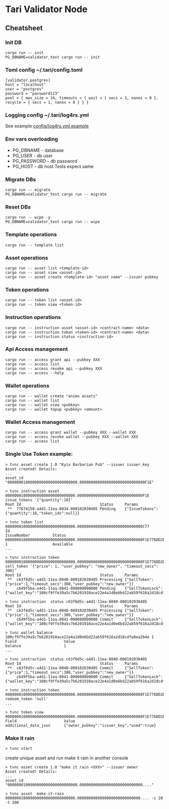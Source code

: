# Tari Validator Node


## Cheatsheet

### Init DB
```
cargo run -- init
PG_DBNAME=validator_test cargo run -- init
```

### Toml config ~/.tari/config.toml
```
[validator.postgres]
host = "localhost"
user = "postgres"
password = "password123"
pool = { max_size = 16, timeouts = { wait = { secs = 3, nanos = 0 }, recycle = { secs = 1, nanos = 0 } } }
```

### Logging config ~/.tari/log4rs.yml

See example [config/log4rs.yml.example](config/log4rs.yml.example)

### Env vars overloading
- PG_DBNAME - database
- PG_USER - db user
- PG_PASSWORD - db password
- PG_HOST - db host
Tests expect same

### Migrate DBs
```
cargo run -- migrate
PG_DBNAME=validator_test cargo run -- migrate
```

### Reset DBs
```
cargo run -- wipe -y
PG_DBNAME=validator_test cargo run -- wipe
```

### Template operations
```
cargo run -- template list
```

### Asset operations
```
cargo run -- asset list <template-id>
cargo run -- asset view <asset-id>
cargo run -- asset create <template-id> "asset name" --issuer pubkey
```

### Token operations
```
cargo run -- token list <asset-id>
cargo run -- token view <token-id>
```

### Instruction operations
```
cargo run -- instruction asset <asset-id> <contract-name> <data>
cargo run -- instruction token <token-id> <contract-name> <data>
cargo run -- instruction status <instruction-id>
```

### Api Access management
```
cargo run -- access grant api --pubkey XXX
cargo run -- access list
cargo run -- access revoke api --pubkey XXX
cargo run -- access --help
```

### Wallet operations
```
cargo run -- wallet create "animo assets"
cargo run -- wallet list
cargo run -- wallet view <pubkey>
cargo run -- wallet topup <pubkey> <amount>
```

### Wallet Access management
```
cargo run -- access grant wallet --pubkey XXX --wallet XXX
cargo run -- access revoke wallet --pubkey XXX --wallet XXX
cargo run -- access list
```


### Single Use Token example:

```
> tvnc asset create 1.0 "Kyiv Barbarian Pub" --issuer issuer_key
Asset created! Details:
...
asset_id                  "0000000100000000000000000000000.00000000000000000000000000000F1E"

> tvnc instruction asset 0000000100000000000000000000000.00000000000000000000000000000F1E issue_tokens '{"quantity":10}'
Root Id                                   Status     Params
 **  77674150-a4d1-11ea-8034-000102030405 Pending    {"IssueTokens":{"quantity":10,"token_ids":null}}

> tvnc token list 0000000100000000000000000000000.00000000000000000000000000000C77
Id                                                                                               IssueNumber          Status
0000000100000000000000000000000.00000000000000000000000000000F1E776DD2D6A4D111EA8035000102030405 1                    Available
...

> tvnc instruction token 0000000100000000000000000000000.00000000000000000000000000000F1E776DD2D6A4D111EA8035000102030405 sell_token '{"price": 1, "user_pubkey": "new_owner", "timeout_secs": 300}'
Root Id                                   Status     Params
 **  c63f6d5c-a4d1-11ea-8040-000102030405 Processing {"SellToken":{"price":1,"timeout_secs":300,"user_pubkey":"new_owner"}}
     c649f5ba-a4d1-11ea-8041-000000000000 Pending    {"SellTokenLock":{"wallet_key":"100cf9ffe39a5c7b6201910ace22e4a1d0e6bd22ab59f616a2d18cdfe8ea2b4e"}}

> tvnc instruction  status c63f6d5c-a4d1-11ea-8040-000102030405
Root Id                                   Status     Params
 **  c63f6d5c-a4d1-11ea-8040-000102030405 Processing {"SellToken":{"price":1,"timeout_secs":300,"user_pubkey":"new_owner"}}
     c649f5ba-a4d1-11ea-8041-000000000000 Commit     {"SellTokenLock":{"wallet_key":"100cf9ffe39a5c7b6201910ace22e4a1d0e6bd22ab59f616a2d18cdfe8ea2b4e"}}

> tvnc wallet balance 100cf9ffe39a5c7b6201910ace22e4a1d0e6bd22ab59f616a2d18cdfe8ea2b4e 1
Field                     Value
balance                   1
...

> tvnc instruction  status c63f6d5c-a4d1-11ea-8040-000102030405
Root Id                                   Status     Params
 **  c63f6d5c-a4d1-11ea-8040-000102030405 Commit     {"SellToken":{"price":1,"timeout_secs":300,"user_pubkey":"new_owner"}}
     c649f5ba-a4d1-11ea-8041-000000000000 Commit     {"SellTokenLock":{"wallet_key":"100cf9ffe39a5c7b6201910ace22e4a1d0e6bd22ab59f616a2d18cdfe8ea2b4e"}}

> tvnc instruction token 0000000100000000000000000000000.00000000000000000000000000000F1E776DD2D6A4D111EA8035000102030405 redeem_token 'null'
...

> tvnc token view 0000000100000000000000000000000.00000000000000000000000000000F1E776DD2D6A4D111EA8035000102030405
Field                     Value
additional_data_json      {"owner_pubkey":"issuer_key","used":true}

```

### Make it rain

```
> tvnc start
```

create unique asset and run make it rain in another console
```
> tvnc asset create 1.0 "make it rain <XXX>" --issuer owner
Asset created! Details:
...
asset_id                  "0000000100000000000000000000000.0000000000000000000000000000...."

> tvnc asset  make-it-rain 0000000100000000000000000000000.0000000000000000000000000000.... -c 20 -t 200
```
